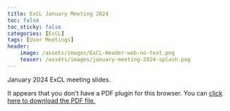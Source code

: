 ```yaml
---
title: ExCL January Meeting 2024
toc: false
toc_sticky: false
categories: [ExCL]
tags: [User Meetings]
header:
    image: /assets/images/ExCL-Header-web-no-text.png
    teaser: /assets/images/january-meeting-2024-splash.png
---
```


January 2024 ExCL meeting slides.

<object data='{% link /assets/presentations/2024-01-january-excl-meeting.pdf %}' type='application/pdf' width='560' height='700'><p>It appears that you don't have a PDF plugin for this browser. You can <a href='{% link /assets/presentations/2024-01-january-excl-meeting.pdf %}'>click here to download the PDF file.</a></p></object>

